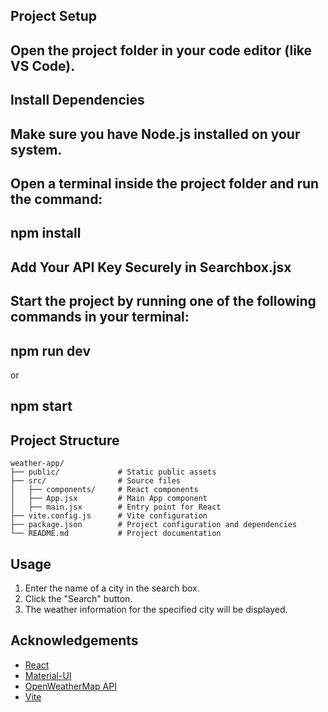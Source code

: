 ##  Project Setup

## Open the project folder in your code editor (like VS Code).

## Install Dependencies

## Make sure you have Node.js installed on your system.

## Open a terminal inside the project folder and run the command:

## npm install
## Add Your API Key Securely in Searchbox.jsx

## Start the project by running one of the following commands in your terminal:


## npm run dev
or
## npm start
## Project Structure

```
weather-app/
├── public/             # Static public assets
├── src/                # Source files
│   ├── components/     # React components
│   ├── App.jsx         # Main App component
│   ├── main.jsx        # Entry point for React
├── vite.config.js      # Vite configuration
├── package.json        # Project configuration and dependencies
└── README.md           # Project documentation
```

## Usage

1. Enter the name of a city in the search box.
2. Click the "Search" button.
3. The weather information for the specified city will be displayed.

## Acknowledgements

- [React](https://reactjs.org/)
- [Material-UI](https://mui.com/)
- [OpenWeatherMap API](https://openweathermap.org/api)
- [Vite](https://vitejs.dev/)

